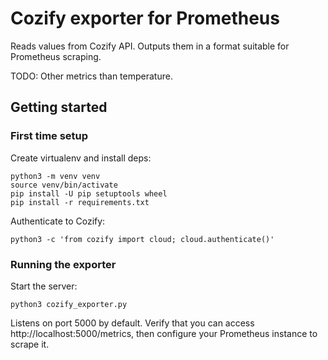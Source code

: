 # Cozify exporter for Prometheus

Reads values from Cozify API. Outputs them in a format suitable for Prometheus scraping.

TODO: Other metrics than temperature.

## Getting started

### First time setup

Create virtualenv and install deps:

    python3 -m venv venv
    source venv/bin/activate
    pip install -U pip setuptools wheel
    pip install -r requirements.txt

Authenticate to Cozify:

    python3 -c 'from cozify import cloud; cloud.authenticate()'

### Running the exporter

Start the server:

    python3 cozify_exporter.py

Listens on port 5000 by default. Verify that you can access http://localhost:5000/metrics, then configure your Prometheus instance to scrape it.

